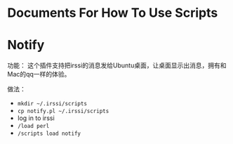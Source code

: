 Documents For How To Use Scripts
======

Notify
=====

功能： 这个插件支持把irssi的消息发给Ubuntu桌面，让桌面显示出消息，拥有和Mac的qq一样的体验。

做法：

  * `mkdir ~/.irssi/scripts`
  * `cp notify.pl ~/.irssi/scripts`
  *  log in to irssi
  * `/load perl`
  * `/scripts load notify`
